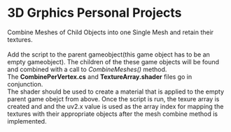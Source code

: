 # 3D Grphics Personal Projects

Combine Meshes of Child Objects into one Single Mesh and retain their textures. <br><br>
Add the script to the parent gameobject(this game object has to be an empty gameobject).
The children of the these game objects will be found and combined with a call to *CombineMeshes()* method.<br>
The __CombinePerVertex.cs__ and __TextureArray.shader__ files go in conjunction.<br>
The shader should be used to create a material that is applied to the empty parent game obejct from above. Once the script is run, the texure array is created and and the uv2.x value is used as the array index for mapping the textures with their appropriate objects after the mesh combine method is implemented.
